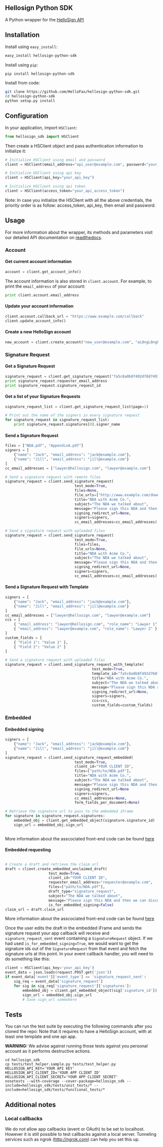 Hellosign Python SDK
-------------------


A Python wrapper for the [HelloSign API](http://www.hellosign.com/api)


## Installation

Install using `easy_install`:

````sh
easy_install hellosign-python-sdk
````

Install using `pip`:

````sh
pip install hellosign-python-sdk
````

Install from code:
````sh
git clone https://github.com/HelloFax/hellosign-python-sdk.git
cd hellosign-python-sdk
python setup.py install
````

## Configuration

In your application, import `HSClient`:

````python
from hellosign_sdk import HSClient
````

Then create a HSClient object and pass authentication information to initialize it:

````python
# Initialize HSClient using email and password
client = HSClient(email_address="api_user@example.com", password="your_password")

# Initialize HSClient using api key
client = HSClient(api_key="your_api_key")

# Initialize HSClient using api token
client = HSClient(access_token="your_api_access_token")
````
Note: In case you initialize the HSClient with all the above credentials, the priority order is as follow: access_token, api_key, then email and password.

## Usage

For more information about the wrapper, its methods and parameters visit our detailed API documentation on  [readthedocs](http://hellosign-python-sdk.readthedocs.org/en/v3/py-modindex.html).

### Account

#### Get current account information

````python
account = client.get_account_info()
````

The account information is also stored in `client.account`. For example, to print the `email_address` of your account:

````python
print client.account.email_address
````

#### Update your account information

````python
client.account.callback_url = "https://www.example.com/callback"
client.update_account_info()
````

#### Create a new HelloSign account

````python
new_account = client.create_account("new_user@example.com", "aL0ngL0ngPa55w0rd")
````


### Signature Request


#### Get a Signature Request

````python
signature_request = client.get_signature_request("fa5c8a0b0f492d768749333ad6fcc214c111e967")
print signature_request.requester_email_address
print signature_request.signature_request_id
````

#### Get a list of your Signature Requests

````python
signature_request_list = client.get_signature_request_list(page=1)

# Print out the name of the signers in every signature request
for signature_request in signature_request_list:
    print signature_request.signatures[0].signer_name
````

#### Send a Signature Request

````python
files = ["NDA.pdf", "AppendixA.pdf"]
signers = [
    {"name": "Jack", "email_address": "jack@example.com"}, 
    {"name": "Jill", "email_address": "jill@example.com"}
]
cc_email_addresses = ["lawyer@hellosign.com", "lawyer@example.com"]

# Send a signature request with remote files
signature_request = client.send_signature_request(
                                test_mode=True, 
                                files=None, 
                                file_urls=["http://www.example.com/download/sample.pdf"], 
                                title="NDA with Acme Co.", 
                                subject="The NDA we talked about", 
                                message="Please sign this NDA and then we can discuss more. Let me know if you have any questions.", 
                                signing_redirect_url=None, 
                                signers=signers, 
                                cc_email_addresses=cc_email_addresses)

# Send a signature request with uploaded files
signature_request = client.send_signature_request(
                                test_mode=True, 
                                files=files, 
                                file_urls=None, 
                                title="NDA with Acme Co.", 
                                subject="The NDA we talked about", 
                                message="Please sign this NDA and then we can discuss more. Let me know if you have any questions.", 
                                signing_redirect_url=None, 
                                signers=signers, 
                                cc_email_addresses=cc_email_addresses)
````

#### Send a Signature Request with Template

````python
signers = [
    {"name": "Jack", "email_address": "jack@example.com"}, 
    {"name": "Jill", "email_address": "jill@example.com"}
]
cc_email_addresses = ["lawyer@hellosign.com", "lawyer@example.com"]
ccs = [
    { "email_address": "lawyer@hellosign.com", "role_name": "Lawyer 1" },
    { "email_address": "lawyer@example.com", "role_name": "Lawyer 2" }
]
custom_fields = [
    { "Field 1": "Value 1" }, 
    { "Field 2": "Value 2" }
]

# Send a signature request with uploaded files
signature_request = client.send_signature_request_with_template(
                                        test_mode=True, 
                                        template_id="fa5c8a0b0f492d768749333ad6fcc214c111e967", 
                                        title="NDA with Acme Co.", 
                                        subject="The NDA we talked about", 
                                        message="Please sign this NDA and then we can discuss more. Let me know if you have any questions.", 
                                        signing_redirect_url=None, 
                                        signers=signers, 
                                        ccs=ccs, 
                                        custom_fields=custom_fields)
````

### Embedded

#### Embedded signing

````python
signers = [
    {"name": "Jack", "email_address": "jack@example.com"}, 
    {"name": "Jill", "email_address": "jill@example.com"}
]
signature_request = client.send_signature_request_embedded(
                                test_mode=True,
                                client_id="YOUR CLIENT ID",
                                files=["path/to/NDA.pdf"],
                                title="NDA with Acme Co.",
                                subject="The NDA we talked about",
                                message="Please sign this NDA and then we can discuss more. Let me know if you have any questions.",
                                signing_redirect_url=None
                                signers=signers,
                                cc_email_addresses=None,
                                form_fields_per_document=None)

# Retrieve the signature url to pass to the embedded iFrame
for signature in signature_request.signatures:
    embedded_obj = client.get_embedded_object(signature.signature_id)
    sign_url = embedded_obj.sign_url
                                
````

More information about the asscociated front-end code can be found [here](https://www.hellosign.com/api/embeddedSigningWalkthrough#ClientSide)

#### Embedded requesting

````python

# Create a draft and retrieve the claim url
draft = client.create_embedded_unclaimed_draft(
                    test_mode=True,
                    client_id="YOUR CLIENT ID",
                    requester_email_address="requester@example.com",
                    files=["path/to/NDA.pdf"],
                    draft_type="signature_request",
                    subject="The NDA we talked about",
                    message="Please sign this NDA and then we can discuss more. Let me know if you have any questions.",
                    is_for_embedded_signing=False)
claim_url = draft.claim_url
````

More information about the asscociated front-end code can be found [here](https://www.hellosign.com/api/embeddedRequestingWalkthrough#ClientSideRequesting)

Once the user edits the draft in the embedded iFrame and sends the signature request your app callback will receive and `signature_request_sent` event containing a `SignatureRequest` object. If we had used `is_for_embedded_signing=True`, we would want to get the signature ids out of the `SignatureRequest` from that event and fetch the signature urls at this point. In your event callback handler, you will need to do something like this:

````python
client = HSClient(api_key='your_api_key')
event_data = json.loads(request.POST.get('json'))
if event_data['event']['event_type'] == 'signature_request_sent':
    sig_req = event_data['signature_request']
    for sig in sig_req['signature_request']['signatures']:
        embedded_obj = client.get_embedded_object(sig['signature_id'])
        sign_url = embedded_obj.sign_url
        # Save sign_url somewhere
````


## Tests

You can run the test suite by executing the following commands after you cloned the repo:
Note that it requires to have a HelloSign account, with at least one template and one api app.

**WARNING:** We advise against running those tests against you personal account as it performs destructive actions.

```
cd hellosign_sdk
cp tests/test_helper.sample.py tests/test_helper.py
HELLOSIGN_API_KEY='YOUR API KEY'
HELLOSIGN_API_CLIENT_ID='YOUR APP CLIENT ID'
HELLOSIGN_API_CLIENT_SECRET='YOUR APP CLIENT SECRET'
nosetests --with-coverage --cover-package=hellosign_sdk --include=hellosign_sdk/tests/unit_tests/* --include=hellosign_sdk/tests/functional_tests/*
```

## Additional notes

### Local callbacks
We do not allow app callbacks (event or OAuth) to be set to localhost. However it is still possible to test callbacks against a local server. Tunneling services such as ngrok (http://ngrok.com) can help you set this up.
